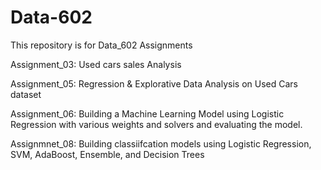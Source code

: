 # Data-602

This repository is for Data_602 Assignments

Assignment_03: Used cars sales Analysis 

Assignment_05: Regression & Explorative Data Analysis on Used Cars dataset

Assignment_06: Building a Machine Learning Model using Logistic Regression with various weights and solvers and evaluating the model.

Assignmnet_08: Building classiifcation models using Logistic Regression, SVM, AdaBoost, Ensemble, and Decision Trees
